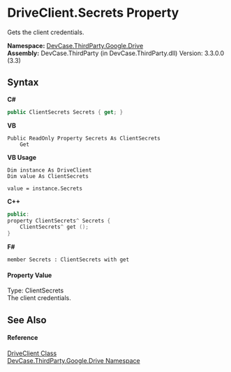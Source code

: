 # DriveClient.Secrets Property 
 

Gets the client credentials.

**Namespace:**&nbsp;<a href="N_DevCase_ThirdParty_Google_Drive">DevCase.ThirdParty.Google.Drive</a><br />**Assembly:**&nbsp;DevCase.ThirdParty (in DevCase.ThirdParty.dll) Version: 3.3.0.0 (3.3)

## Syntax

**C#**<br />
``` C#
public ClientSecrets Secrets { get; }
```

**VB**<br />
``` VB
Public ReadOnly Property Secrets As ClientSecrets
	Get
```

**VB Usage**<br />
``` VB Usage
Dim instance As DriveClient
Dim value As ClientSecrets

value = instance.Secrets

```

**C++**<br />
``` C++
public:
property ClientSecrets^ Secrets {
	ClientSecrets^ get ();
}
```

**F#**<br />
``` F#
member Secrets : ClientSecrets with get

```


#### Property Value
Type: ClientSecrets<br />The client credentials.

## See Also


#### Reference
<a href="T_DevCase_ThirdParty_Google_Drive_DriveClient">DriveClient Class</a><br /><a href="N_DevCase_ThirdParty_Google_Drive">DevCase.ThirdParty.Google.Drive Namespace</a><br />